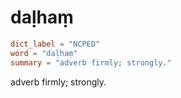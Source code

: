 # daḷhaṃ

``` toml
dict_label = "NCPED"
word = "daḷhaṃ"
summary = "adverb firmly; strongly."
```

adverb firmly; strongly.

